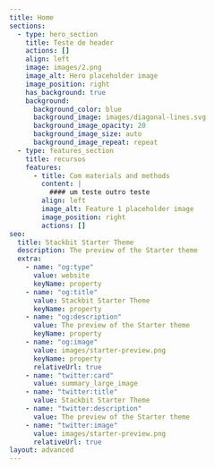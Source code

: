 ```yaml
---
title: Home
sections:
  - type: hero_section
    title: Teste de header
    actions: []
    align: left
    image: images/2.png
    image_alt: Hero placeholder image
    image_position: right
    has_background: true
    background:
      background_color: blue
      background_image: images/diagonal-lines.svg
      background_image_opacity: 20
      background_image_size: auto
      background_image_repeat: repeat
  - type: features_section
    title: recursos
    features:
      - title: Com materials and methods
        content: |
          #### um teste outro teste
        align: left
        image_alt: Feature 1 placeholder image
        image_position: right
        actions: []
seo:
  title: Stackbit Starter Theme
  description: The preview of the Starter theme
  extra:
    - name: "og:type"
      value: website
      keyName: property
    - name: "og:title"
      value: Stackbit Starter Theme
      keyName: property
    - name: "og:description"
      value: The preview of the Starter theme
      keyName: property
    - name: "og:image"
      value: images/starter-preview.png
      keyName: property
      relativeUrl: true
    - name: "twitter:card"
      value: summary_large_image
    - name: "twitter:title"
      value: Stackbit Starter Theme
    - name: "twitter:description"
      value: The preview of the Starter theme
    - name: "twitter:image"
      value: images/starter-preview.png
      relativeUrl: true
layout: advanced
---
```

